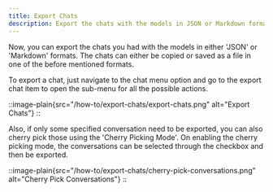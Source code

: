 ```yaml
---
title: Export Chats
description: Export the chats with the models in JSON or Markdown formats
---
```


Now, you can export the chats you had with the models in either 'JSON' or 'Markdown' formats. The chats can either be copied or saved as a file in one of the before mentioned formats.

To export a chat, just navigate to the chat menu option and go to the export chat item to open the sub-menu for all the possible actions.

::image-plain{src="/how-to/export-chats/export-chats.png" alt="Export Chats"}
::

Also, if only some specified conversation need to be exported, you can also cherry pick those using the 'Cherry Picking Mode'. On enabling the cherry picking mode, the conversations can be selected through the checkbox and then be exported.

::image-plain{src="/how-to/export-chats/cherry-pick-conversations.png" alt="Cherry Pick Conversations"}
::